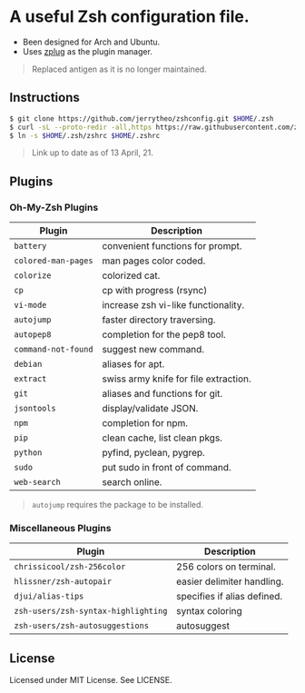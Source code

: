 # A useful Zsh configuration file.

- Been designed for Arch and Ubuntu.
- Uses [zplug](https://github.com/zplug/zplug) as the plugin manager.

> Replaced antigen as it is no longer maintained.

## Instructions
```zsh
$ git clone https://github.com/jerrytheo/zshconfig.git $HOME/.zsh
$ curl -sL --proto-redir -all,https https://raw.githubusercontent.com/zplug/installer/master/installer.zsh | zsh
$ ln -s $HOME/.zsh/zshrc $HOME/.zshrc
```

> Link up to date as of 13 April, 21.

## Plugins

### Oh-My-Zsh Plugins

| Plugin                              | Description                           |
| ----------------------------------- | ------------------------------------- |
| `battery`                           | convenient functions for prompt.      |
| `colored-man-pages`                 | man pages color coded.                |
| `colorize`                          | colorized cat.                        |
| `cp`                                | cp with progress (rsync)              |
| `vi-mode`                           | increase zsh vi-like functionality.   |
| `autojump`                          | faster directory traversing.          |
| `autopep8`                          | completion for the pep8 tool.         |
| `command-not-found`                 | suggest new command.                  |
| `debian`                            | aliases for apt.                      |
| `extract`                           | swiss army knife for file extraction. |
| `git`                               | aliases and functions for git.        |
| `jsontools`                         | display/validate JSON.                |
| `npm`                               | completion for npm.                   |
| `pip`                               | clean cache, list clean pkgs.         |
| `python`                            | pyfind, pyclean, pygrep.              |
| `sudo`                              | put sudo in front of command.         |
| `web-search`                        | search online.                        |

> `autojump` requires the package to be installed.

### Miscellaneous Plugins

| Plugin                              | Description                           |
| ----------------------------------- | ------------------------------------- |
| `chrissicool/zsh-256color`          | 256 colors on terminal.               |
| `hlissner/zsh-autopair`             | easier delimiter handling.            |
| `djui/alias-tips`                   | specifies if alias defined.           |
| `zsh-users/zsh-syntax-highlighting` | syntax coloring                       |
| `zsh-users/zsh-autosuggestions`     | autosuggest                           |

## License
Licensed under MIT License. See LICENSE.